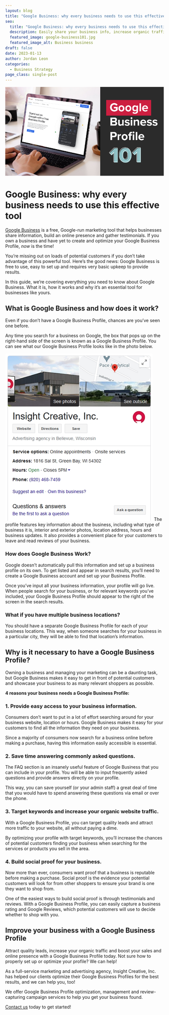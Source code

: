 ```yaml
---
layout: blog
title: "Google Business: why every business needs to use this effective tool"
seo:
  title: "Google Business: why every business needs to use this effective tool"
  description: Easily share your business info, increase organic traffic, grow your social proof and get found by potential customers with a Google Business Profile.
  featured_image: google-business101.jpg
  featured_image_alt: Business business
draft: false
date: 2023-01-13
author: Jordan Leon
categories:
  - Business Strategy
page_class: single-post
---
```


<img src="google-business101.jpg">

# Google Business: why every business needs to use this effective tool

[Google Business](https://www.google.com/business/) is a free, Google-run marketing tool that helps businesses share information, build an online presence and gather testimonials. If you own a business and have yet to create and optimize your Google Business Profile, *now* is the time!

You’re missing out on loads of potential customers if you don’t take advantage of this powerful tool. Here’s the good news: Google Business is free to use, easy to set up and requires very basic upkeep to provide results.

In this guide, we’re covering everything you need to know about Google Business. What it is, how it works and why it’s an essential tool for businesses like yours.

## What is Google Business and how does it work?

Even if you don’t have a Google Business Profile, chances are you’ve seen one before.

Any time you search for a business on Google, the box that pops up on the right-hand side of the screen is known as a Google Business Profile. You can see what our Google Business Profile looks like in the photo below.

<img src="insight-google-business-profile.jpg" class="mb-3">
The profile features key information about the business, including what type of business it is, interior and exterior photos, location address, hours and business updates. It also provides a convenient place for your customers to leave and read reviews of your business.

### How does Google Business Work?

Google doesn’t automatically pull this information and set up a business profile on its own. To get listed and appear in search results, you’ll need to create a Google Business account and set up your Business Profile.

Once you’ve input all your business information, your profile will go live. When people search for your business, or for relevant keywords you’ve included, your Google Business Profile should appear to the right of the screen in the search results.

### What if you have multiple business locations?

You should have a separate Google Business Profile for each of your business locations. This way, when someone searches for your business in a particular city, they will be able to find that location’s information.

## Why is it necessary to have a Google Business Profile?

Owning a business and managing your marketing can be a daunting task, but Google Business makes it easy to get in front of potential customers and showcase your business to as many relevant shoppers as possible.

**4 reasons your business needs a Google Business Profile:**

### 1. Provide easy access to your business information.

Consumers don’t want to put in a lot of effort searching around for your business website, location or hours. Google Business makes it easy for your customers to find all the information they need on your business.

Since a majority of consumers now search for a business online before making a purchase, having this information easily accessible is essential.

### 2. Save time answering commonly asked questions.

The FAQ section is an insanely useful feature of Google Business that you can include in your profile. You will be able to input frequently asked questions and provide answers directly on your profile.

This way, you can save yourself (or your admin staff) a great deal of time that you would have to spend answering these questions via email or over the phone.

### 3. Target keywords and increase your organic website traffic.

With a Google Business Profile, you can target quality leads and attract more traffic to your website, all without paying a dime.

By optimizing your profile with target keywords, you’ll increase the chances of potential customers finding your business when searching for the services or products you sell in the area.

### 4. Build social proof for your business.

Now more than ever, consumers want proof that a business is reputable before making a purchase. Social proof is the evidence your potential customers will look for from other shoppers to ensure your brand is one they want to shop from.

One of the easiest ways to build social proof is through testimonials and reviews. With a Google Business Profile, you can easily capture a business rating and Google Reviews, which potential customers will use to decide whether to shop with you.

## Improve your business with a Google Business Profile

Attract quality leads, increase your organic traffic and boost your sales and online presence with a Google Business Profile today. Not sure how to properly set up or optimize your profile? We can help!

As a full-service marketing and advertising agency, Insight Creative, Inc. has helped our clients optimize their Google Business Profiles for the best results, and we can help you, too!

We offer Google Business Profile optimization, management and review-capturing campaign services to help you get your business found.

[Contact us](https://insightcreative.com/contact/) today to get started!